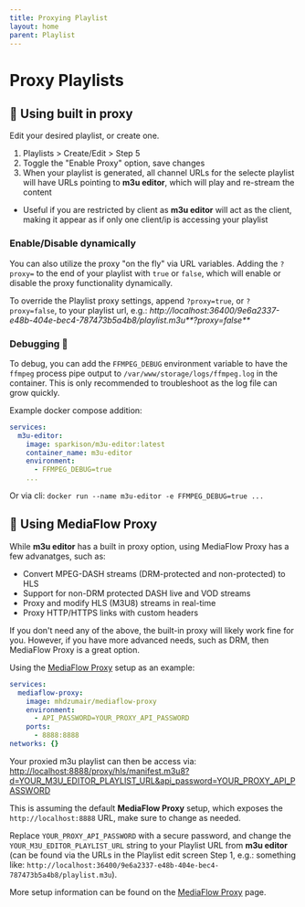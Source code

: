 ```yaml
---
title: Proxying Playlist
layout: home
parent: Playlist
---
```


# Proxy Playlists

## 🔄 Using built in proxy

Edit your desired playlist, or create one.

1. Playlists > Create/Edit > Step 5
2. Toggle the "Enable Proxy" option, save changes
3. When your playlist is generated, all channel URLs for the selecte playlist will have URLs pointing to **m3u editor**, which will play and re-stream the content
  - Useful if you are restricted by client as **m3u editor** will act as the client, making it appear as if only one client/ip is accessing your playlist

### Enable/Disable dynamically

You can also utilize the proxy "on the fly" via URL variables.
Adding the `?proxy=` to the end of your playlist with `true` or `false`, which will enable or disable the proxy functionality dynamically.

To override the Playlist proxy settings, append `?proxy=true`, or `?proxy=false`, to your playlist url, e.g.: _http://localhost:36400/9e6a2337-e48b-404e-bec4-787473b5a4b8/playlist.m3u**?proxy=false**_

### Debugging 🐛

To debug, you can add the `FFMPEG_DEBUG` environment variable to have the `ffmpeg` process pipe output to `/var/www/storage/logs/ffmpeg.log` in the container. This is only recommended to troubleshoot as the log file can grow quickly.

Example docker compose addition:

```yaml
services:
  m3u-editor:
    image: sparkison/m3u-editor:latest
    container_name: m3u-editor
    environment:
      - FFMPEG_DEBUG=true
    ...
```

Or via cli: `docker run --name m3u-editor -e FFMPEG_DEBUG=true ...`


## 📡 Using MediaFlow Proxy

While **m3u editor** has a built in proxy option, using MediaFlow Proxy has a few advanatges, such as:

- Convert MPEG-DASH streams (DRM-protected and non-protected) to HLS
- Support for non-DRM protected DASH live and VOD streams
- Proxy and modify HLS (M3U8) streams in real-time
- Proxy HTTP/HTTPS links with custom headers

If you don't need any of the above, the built-in proxy will likely work fine for you.
However, if you have more advanced needs, such as DRM, then MediaFlow Proxy is a great option.

Using the [MediaFlow Proxy](https://github.com/mhdzumair/mediaflow-proxy) setup as an example:

```yaml
services:
  mediaflow-proxy:
    image: mhdzumair/mediaflow-proxy
    environment:
      - API_PASSWORD=YOUR_PROXY_API_PASSWORD
    ports:
      - 8888:8888
networks: {}
```

Your proxied m3u playlist can then be access via: [http://localhost:8888/proxy/hls/manifest.m3u8?d=YOUR_M3U_EDITOR_PLAYLIST_URL&api_password=YOUR_PROXY_API_PASSWORD](http://localhost:8888/proxy/hls/manifest.m3u8?d=YOUR_M3U_EDITOR_PLAYLIST_URL&api_password=YOUR_PROXY_API_PASSWORD)

This is assuming the default **MediaFlow Proxy** setup, which exposes the `http://localhost:8888` URL, make sure to change as needed. 

Replace `YOUR_PROXY_API_PASSWORD` with a secure password, and change the `YOUR_M3U_EDITOR_PLAYLIST_URL` string to your Playlist URL from **m3u editor** (can be found via the URLs in the Playlist edit screen Step 1, e.g.: something like: `http://localhost:36400/9e6a2337-e48b-404e-bec4-787473b5a4b8/playlist.m3u`).

More setup information can be found on the [MediaFlow Proxy](https://github.com/mhdzumair/mediaflow-proxy) page.